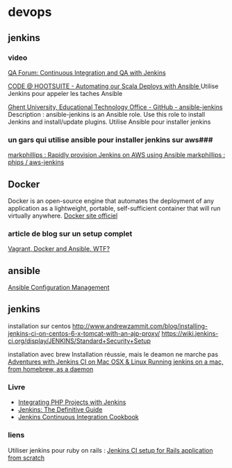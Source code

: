 devops
=======

## jenkins ##

### video ###
[ QA Forum: Continuous Integration and QA with Jenkins ](http://www.youtube.com/watch?v=JBQ75CfKInc)



[CODE @ HOOTSUITE - Automating our Scala Deploys with Ansible  ](http://code.hootsuite.com/automating-our-scala-deploys/)
Utilise Jenkins pour appeler les taches Ansible


[ Ghent University, Educational Technology Office - GitHub - ansible-jenkins ](https://github.com/ICTO/ansible-jenkins)
Description : ansible-jenkins is an Ansible role. Use this role to install Jenkins and install/update plugins.
Utilise Ansible pour installer jenkins

### un gars qui utilise ansible pour installer jenkins sur aws###
[ markphillips : Rapidly provision Jenkins on AWS using Ansible ](http://probably.co.uk/rapidly-provision-jenkins-on-aws-using-ansible.html)
[ markphillips : phips / aws-jenkins ](https://github.com/phips/aws-jenkins)


## Docker ##

Docker is an open-source engine that automates the deployment of any application as a lightweight, portable, self-sufficient container that will run virtually anywhere.
[ Docker site officiel ](https://www.docker.io)

### article de blog sur un setup complet ###
[ Vagrant, Docker and Ansible. WTF? ](http://devo.ps/blog/2013/09/25/vagrant-docker-and-ansible-wtf.html)




## ansible ##

[ Ansible Configuration Management ](http://www.packtpub.com/ansible-configuration-management/book)


## jenkins ##


installation sur centos 
http://www.andrewzammit.com/blog/installing-jenkins-ci-on-centos-6-x-tomcat-with-an-ajp-proxy/
https://wiki.jenkins-ci.org/display/JENKINS/Standard+Security+Setup


installation avec brew
Installation réussie, mais le deamon ne marche pas
[ Adventures with Jenkins CI on Mac OSX & Linux ](http://shashikantjagtap.net/adventures-with-jenkins-macosx-linux/)
[ Running jenkins on a mac, from homebrew, as a daemon ](http://mattonrails.wordpress.com/2011/06/08/jenkins-homebrew-mac-daemo/)


### Livre ###
- [ Integrating PHP Projects with Jenkins ](http://shop.oreilly.com/product/0636920021353.do )
- [ Jenkins: The Definitive Guide ](http://shop.oreilly.com/product/0636920010326.do)
- [ Jenkins Continuous Integration Cookbook ](http://www.packtpub.com/jenkins-continuous-integration-cookbook/book)


### liens ###
Utiliser jenkins pour ruby on rails : 
[ Jenkins CI setup for Rails application from scratch ](http://gistflow.com/posts/492-jenkins-ci-setup-for-rails-application-from-scratch) 

